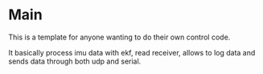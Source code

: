 # Main
This is a template for anyone wanting to do their own control code. 

It basically process imu data with ekf, read receiver, allows to log data and sends data through both udp and serial.
